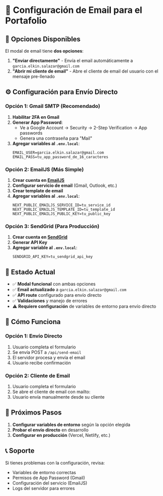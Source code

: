 # 📧 Configuración de Email para el Portafolio

## 🎯 Opciones Disponibles

El modal de email tiene **dos opciones**:

1. **"Enviar directamente"** - Envía el email automáticamente a `garcia.elkin.salazar@gmail.com`
2. **"Abrir mi cliente de email"** - Abre el cliente de email del usuario con el mensaje pre-llenado

## ⚙️ Configuración para Envío Directo

### Opción 1: Gmail SMTP (Recomendado)

1. **Habilitar 2FA en Gmail**
2. **Generar App Password**:
   - Ve a Google Account → Security → 2-Step Verification → App passwords
   - Genera una contraseña para "Mail"
3. **Agregar variables al `.env.local`**:
   ```env
   EMAIL_USER=garcia.elkin.salazar@gmail.com
   EMAIL_PASS=tu_app_password_de_16_caracteres
   ```

### Opción 2: EmailJS (Más Simple)

1. **Crear cuenta en [EmailJS](https://www.emailjs.com/)**
2. **Configurar servicio de email** (Gmail, Outlook, etc.)
3. **Crear template de email**
4. **Agregar variables al `.env.local`**:
   ```env
   NEXT_PUBLIC_EMAILJS_SERVICE_ID=tu_service_id
   NEXT_PUBLIC_EMAILJS_TEMPLATE_ID=tu_template_id
   NEXT_PUBLIC_EMAILJS_PUBLIC_KEY=tu_public_key
   ```

### Opción 3: SendGrid (Para Producción)

1. **Crear cuenta en [SendGrid](https://sendgrid.com/)**
2. **Generar API Key**
3. **Agregar variable al `.env.local`**:
   ```env
   SENDGRID_API_KEY=tu_sendgrid_api_key
   ```

## 🚀 Estado Actual

- ✅ **Modal funcional** con ambas opciones
- ✅ **Email actualizado** a `garcia.elkin.salazar@gmail.com`
- ✅ **API route** configurado para envío directo
- ✅ **Validaciones** y manejo de errores
- ⚠️ **Requiere configuración** de variables de entorno para envío directo

## 📝 Cómo Funciona

### Opción 1: Envío Directo
1. Usuario completa el formulario
2. Se envía POST a `/api/send-email`
3. El servidor procesa y envía el email
4. Usuario recibe confirmación

### Opción 2: Cliente de Email
1. Usuario completa el formulario
2. Se abre el cliente de email con mailto:
3. Usuario envía manualmente desde su cliente

## 🔧 Próximos Pasos

1. **Configurar variables de entorno** según la opción elegida
2. **Probar el envío directo** en desarrollo
3. **Configurar en producción** (Vercel, Netlify, etc.)

## 📞 Soporte

Si tienes problemas con la configuración, revisa:
- Variables de entorno correctas
- Permisos de App Password (Gmail)
- Configuración del servicio (EmailJS)
- Logs del servidor para errores
